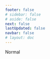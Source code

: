 ```yaml
---
footer: false
# sidebar: false
# aside: false
next: false
lastUpdated: false
navbar: false
# layout: doc
---
```


<script setup>
const chatPrompts = [
  // کاروباری خدمات (پہلا بلاک)
  { id: "1", text: "UAE میں کمپنی کی رجسٹریشن", category: "business" },
  { id: "2", text: "Mainland کمپنی کا قیام", category: "business" },
  { id: "3", text: "Free zone کمپنی کی رجسٹریشن", category: "business" },
  { id: "4", text: "Offshore کمپنی کی تشکیل", category: "business" },
  { id: "5", text: "UAE فری لانس ویزا", category: "business" },
  { id: "6", text: "Dubai بزنس لائسنس", category: "business" },
  { id: "7", text: "UAE ٹریڈ لائسنس کی ضروریات", category: "business" },
  { id: "23", text: "UAE بزنس سیٹ اپ", category: "business" },
  { id: "24", text: "Dubai free zones", category: "business" },
  { id: "25", text: "UAE کمپنی رجسٹریشن", category: "business" },
  { id: "26", text: "UAE فری لانس ویزا", category: "business" },
  
  // ویزا اور امیگریشن
  { id: "8", text: "UAE Golden Visa کی درخواست", category: "visa" },
  { id: "9", text: "UAE ملازمت ویزا", category: "visa" },
  { id: "10", text: "UAE میں فیملی ویزا اسپانسرشپ", category: "visa" },
  { id: "11", text: "ویزا میڈیکل ٹیسٹ کی ضروریات", category: "visa" },
  { id: "12", text: "UAE رہائشی ویزا کا عمل", category: "visa" },
  { id: "27", text: "UAE ویزا کی ضروریات", category: "visa" },
  
  // قانونی اور دستاویزات
  { id: "13", text: "Emirates ID کی درخواست", category: "legal" },
  { id: "14", text: "UAE دستاویزات کی تصدیق", category: "legal" },
  { id: "15", text: "UAE میں پاور آف اٹارنی", category: "legal" },
  { id: "16", text: "UAE بزنس کنٹریکٹ کا جائزہ", category: "legal" },
  { id: "40", text: "Emirates ID کی تجدید", category: "legal" },
  
  // مالیاتی خدمات
  { id: "17", text: "UAE کارپوریٹ بینک اکاؤنٹ", category: "finance" },
  { id: "18", text: "UAE ٹیکس رجسٹریشن (VAT)", category: "finance" },
  { id: "19", text: "UAE میں اکاؤنٹنگ خدمات", category: "finance" },
  { id: "20", text: "UAE Economic Substance Regulations", category: "finance" },
  { id: "41", text: "UAE بینکنگ خدمات", category: "finance" },
  
  // جائیداد اور خدمات
  { id: "21", text: "UAE پراپرٹی انویسٹمنٹ", category: "property" },
  { id: "22", text: "Dubai آفس سپیس کرایہ", category: "property" },

  // صحت
  { id: "47", text: "UAE ہیلتھ انشورنس", category: "healthcare" },
  { id: "48", text: "دبئی کے بہترین ہسپتال", category: "healthcare" },
  { id: "49", text: "UAE میڈیکل چیک اپ", category: "healthcare" },
  
  // سیاحت اور تفریح
  { id: "28", text: "دبئی کے سیاحتی مقامات", category: "travel" },
  { id: "29", text: "Expo City Dubai", category: "attractions" },
  { id: "30", text: "Dubai Frame ٹکٹس", category: "attractions" },
  { id: "31", text: "Burj Khalifa ٹکٹس", category: "attractions" },
  { id: "32", text: "Museum of the Future", category: "attractions" },
  { id: "33", text: "Abu Dhabi Louvre", category: "attractions" },
  { id: "34", text: "Ferrari World Abu Dhabi", category: "attractions" },
  { id: "35", text: "Dubai Mall شاپنگ", category: "shopping" },
]
</script>

<AIChat :prompts="chatPrompts" />

<userStyle>Normal</userStyle>